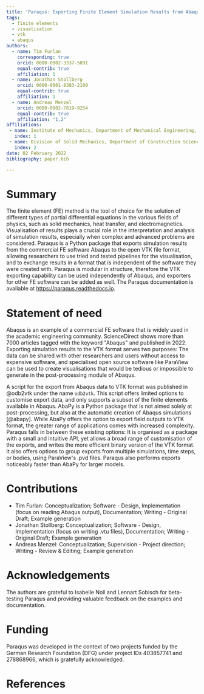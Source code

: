 ```yaml
---
title: 'Paraqus: Exporting Finite Element Simulation Results from Abaqus to VTK'
tags:
  - finite elements
  - visualisation
  - vtk
  - abaqus
authors:
  - name: Tim Furlan
    corresponding: true
    orcid: 0000-0002-3337-5891
    equal-contrib: true
    affiliation: 1
  - name: Jonathan Stollberg
    orcid: 0000-0001-8383-2109
    equal-contrib: true
    affiliation: 1
  - name: Andreas Menzel
    orcid: 0000-0002-7819-9254
    equal-contrib: true
    affiliation: "1,2"
affiliations:
 - name: Institute of Mechanics, Department of Mechanical Engineering, TU Dortmund University, Leonhard-Euler-Str. 5, 44227 Dortmund, Germany
   index: 1
 - name: Division of Solid Mechanics, Department of Construction Sciences, Lund University, P.O. Box 118, SE-22100 Lund, Sweden
   index: 2
date: 02 February 2022
bibliography: paper.bib

---
```


# Summary

The finite element (FE) method is the tool of choice for the solution of different types of partial differential equations in the various fields of physics, such as solid mechanics, heat transfer, and electromagnetics. Visualisation of results plays a crucial role in the interpretation and analysis of simulation results, especially when complex and advanced problems are considered. Paraqus is a Python package that exports simulation results from the commercial FE software Abaqus to the open VTK file format, allowing researchers to use tried and tested pipelines for the visualisation, and to exchange results in a format that is independent of the software they were created with. Paraqus is modular in structure, therefore the VTK exporting capability can be used independently of Abaqus, and exporters for other FE software can be added as well. The Paraqus documentation is available at <https://paraqus.readthedocs.io>.


# Statement of need

Abaqus is an example of a commercial FE software that is widely used in the academic engineering community. ScienceDirect shows more than 7000 articles tagged with the keyword "Abaqus" and published in 2022. Exporting simulation results to the VTK format serves two purposes: The data can be shared with other researchers and users without access to expensive software, and specialised open source software like ParaView can be used to create visualisations that would be tedious or impossible to generate in the post-processing module of Abaqus.

A script for the export from Abaqus data to VTK format was published in @odb2vtk under the name ``odb2vtk``. This script offers limited options to customise export data, and only supports a subset of the finite elements available in Abaqus. AbaPy is a Python package that is not aimed solely at post-processing, but also at the automatic creation of Abaqus simulations [@abapy]. While AbaPy offers the option to export field outputs to VTK format, the greater range of applications comes with increased complexity. Paraqus falls in between these existing options: It is organised as a package with a small and intuitive API, yet allows a broad range of customisation of the exports, and writes the more efficient binary version of the VTK format. It also offers options to group exports from multiple simulations, time steps, or bodies, using ParaView's .pvd files. Paraqus also performs exports noticeably faster than AbaPy for larger models.

# Contributions

- Tim Furlan: Conceptualization; Software - Design, Implementation (focus on reading Abaqus output), Documentation; Writing - Original Draft; Example generation
- Jonathan Stollberg: Conceptualization; Software - Design, Implementation (focus on writing .vtu files), Documentation; Writing - Original Draft; Example generation
- Andreas Menzel: Conceptualization; Supervision - Project direction; Writing - Review & Editing; Example generation

# Acknowledgements

The authors are grateful to Isabelle Noll and Lennart Sobisch for beta-testing Paraqus and providing valuable feedback on the examples and documentation.

# Funding

Paraqus was developed in the context of two projects funded by the German Research Foundation (DFG) under project IDs 403857741 and 278868966, which is gratefully acknowledged.

# References


